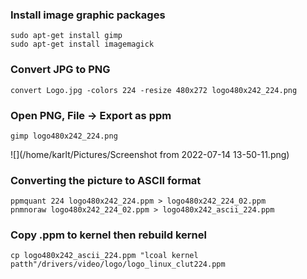 ### Install image graphic packages

```
sudo apt-get install gimp
sudo apt-get install imagemagick
```



### Convert JPG to PNG

```
convert Logo.jpg -colors 224 -resize 480x272 logo480x242_224.png
```



### Open PNG, File -> Export as ppm

```
gimp logo480x242_224.png
```

![](/home/karlt/Pictures/Screenshot from 2022-07-14 13-50-11.png)



### Converting the picture to ASCII format

```
ppmquant 224 logo480x242_224.ppm > logo480x242_224_02.ppm
pnmnoraw logo480x242_224_02.ppm > logo480x242_ascii_224.ppm
```



### Copy .ppm to kernel then rebuild kernel

```
cp logo480x242_ascii_224.ppm "lcoal kernel patth"/drivers/video/logo/logo_linux_clut224.ppm
```

